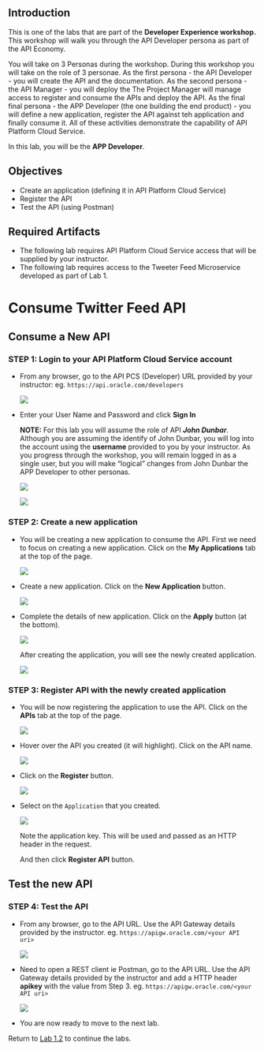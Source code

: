 ## Introduction

This is one of the labs that are part of the **Developer Experience workshop.** This workshop will walk you through the API Developer persona as part of the API Economy.

You will take on 3 Personas during the workshop. During this workshop you will take on the role of 3 personae. As the first persona - the API Developer - you will create the API and the documentation.  As the second persona - the API Manager - you will deploy the The Project Manager will manage access to register and consume the APIs and deploy the API. As the final final persona - the APP Developer (the one building the end product) - you will define a new application, register the API against teh application and finally consume it. All of these activities demonstrate the capability of API Platform Cloud Service.

In this lab, you will be the **APP Developer**.

## Objectives

- Create an application (defining it in API Platform Cloud Service)
- Register the API
- Test the API (using Postman)

## Required Artifacts
- The following lab requires API Platform Cloud Service access that will be supplied by your instructor.
- The following lab requires access to the Tweeter Feed Microservice developed as part of Lab 1.

# Consume Twitter Feed API

## Consume a New API

### **STEP 1**: Login to your API Platform Cloud Service account

- From any browser, go to the API PCS (Developer) URL provided by your instructor:
    eg. `https://api.oracle.com/developers`

    ![](images/api-create_app-001.png)

- Enter your User Name and Password and click **Sign In**

  **NOTE:** For this lab you will assume the role of API ***John Dunbar***. Although you are assuming the identify of John Dunbar, you will log into the account using the **username** provided to you by your instructor. As you progress through the workshop, you will remain logged in as a single user, but you will make “logical” changes from John Dunbar the APP Developer to other personas.

    ![](images/john.png)

    ![](images/api-create_app-002.png)

### **STEP 2**: Create a new application

- You will be creating a new application to consume the API. First we need to focus on creating a new application. Click on the **My Applications** tab at the top of the page.

    ![](images/api-create_api-001.png)

- Create a new application. Click on the **New Application** button.
	
    ![](images/api-create_app-007.png)

- Complete the details of new application. Click on the **Apply** button (at the bottom).
	
    ![](images/api-create_app-008.png)

	After creating the application, you will see the newly created application.
	
    ![](images/api-create_app-009.png)

### **STEP 3**: Register API with the newly created application

- You will be now registering the application to use the API. Click on the **APIs** tab at the top of the page.

    ![](images/api-create_api-001.png)

- Hover over the API you created (it will highlight). Click on the API name.

    ![](images/api-create_app-002.png)

- Click on the **Register** button.

    ![](images/api-create_app-003.png)

- Select on the `Application` that you created.

    ![](images/api-create_app-004.png)
	
	Note the application key. This will be used and passed as an HTTP header in the request.
	
	And then click **Register API** button.

## Test the new API

### **STEP 4**: Test the API

- From any browser, go to the API URL. Use the API Gateway details provided by the instructor.
    eg. `https://apigw.oracle.com/<your API uri>`

    ![](images/api-create_app-010.png)

- Need to open a REST client ie Postman, go to the API URL. Use the API Gateway details provided by the instructor and add a HTTP header **apikey** with the value from Step 3.
    eg. `https://apigw.oracle.com/<your API uri>`

    ![](images/api-create_app-005.png)

- You are now ready to move to the next lab.

Return to [Lab 1.2](README.md) to continue the labs.